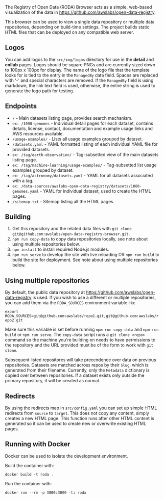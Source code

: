 The Registry of Open Data (RODA) Browser acts as a simple, web-based visualization of the data in https://github.com/awslabs/open-data-registry.

This browser can be used to view a single data repository or multiple data repositories, depending on build-time settings. The project builds static HTML files that can be deployed on any compatible web server.

## Logos
You can add logos to the `src/img/logos` directory for use in the **detail** and **collab** pages. Logos should be square PNGs and are currently sized down to 100px x 100px for display. The name of the logo file that the template looks for is tied to the entry in the `ManagedBy` data field. Spaces are replaced with '-' and special characters are removed. If the `ManagedBy` field is using markdown, the link text field is used, otherwise, the entire string is used to generate the logo path for testing.

## Endpoints
- `/` - Main datasets listing page, provides search mechanism.
- `ex: /1000-genomes` - Individual detail pages for each dataset, contains details, license, contact, documentation and example usage links and AWS resources available.
- `/usage-examples/` - Lists all usage examples grouped by dataset.
- `/datasets.yaml` - YAML formatted listing of each individual YAML file for provided datasets.
- `ex: /tag/earth-observation/` - Tag-subsetted view of the main datasets listing page.
- `ex: /tag/machine-learning/usage-examples/` - Tag-subsetted list usage examples grouped by dataset.
- `ex: /tag/astronomy/datasets.yaml` - YAML for all datasets associated with a tag.
- `ex: /data-sources/awslabs-open-data-registry/datasets/1000-genomes.yaml` - YAML for individual dataset, used to create the HTML pages.
- `/sitemap.txt` - Sitemap listing all the HTML pages.

## Building
1. Get this repository and the related data files with `git clone git@github.com:awslabs/open-data-registry-browser.git`.
1. `npm run copy-data` to copy data repositories locally, see note about using multiple repositories below.
1. `npm install` to install required Node.js modules.
1. `npm run serve` to develop the site with live reloading OR `npm run build` to build the site for deployment. See note about using multiple repositories below.

## Using multiple repositories
By default, the public data repository at https://github.com/awslabs/open-data-registry is used. If you wish to use a different or multiple repositories, you can add them via the `RODA_SOURCES` environment variable like

`export RODA_SOURCES=git@github.com:awslabs/repo1.git,git@github.com:awslabs/repo2.git`

Make sure this variable is set before running `npm run copy-data` and `npm run build` or `npm run serve`. The `copy-data` script runs a `git clone <repo>` command so the machine you're building on needs to have permissions to the repository and the URL provided must be of the form to work with `git clone`.

Subsequent listed repositores will take precendence over data on previous repositories. Datasets are matched across repos by their `Slug`, which is generated from their filename. Currently, only the `Metadata` dictionary is copied over between repositories. If a dataset exists only outside the primary repository, it will be created as normal.

## Redirects
By using the redirects map in `src/config.yaml` you can set up simple HTML redirects from `source` to `target`. This does not copy any content, simply creates a new HTML page. This function runs after other HTML content is generated so it can be used to create new or overwrite existing HTML pages.

## Running with Docker

Docker can be used to isolate the development environment.

Build the container with:

`docker build -t roda .`

Run the container with:

`docker run --rm -p 3000:3000 -ti roda`
